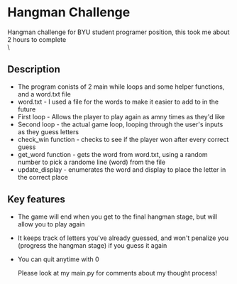 # Hangman Challenge
Hangman challenge for BYU student programer position, this took me about 2 hours to complete \
\
## Description
* The program conists of 2 main while loops and some helper functions, and a word.txt file
* word.txt - I used a file for the words to make it easier to add to in the future
* First loop - Allows the player to play again as amny times as they'd like
* Second loop - the actual game loop, looping through the user's inputs as they guess letters
* check_win function - checks to see if the player won after every correct guess
* get_word function - gets the word from word.txt, using a random number to pick a randome line (word) from the file
* update_display - enumerates the word and display to place the letter in the correct place

## Key features
* The game will end when you get to the final hangman stage, but will allow you to play again
* It keeps track of letters you've already guessed, and won't penalize you (progress the hangman stage) if you guess it again
* You can quit anytime with 0

  Please look at my main.py for comments about my thought process!
